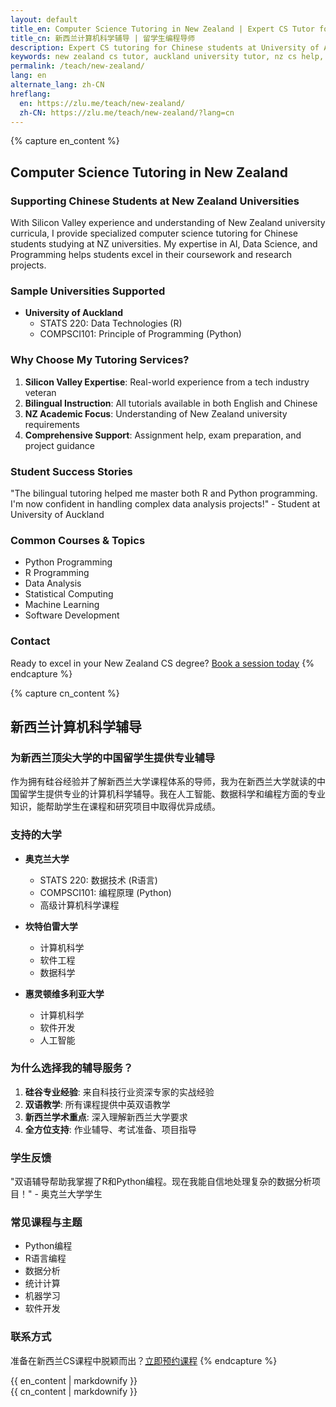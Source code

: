 ```yaml
---
layout: default
title_en: Computer Science Tutoring in New Zealand | Expert CS Tutor for Chinese Students
title_cn: 新西兰计算机科学辅导 | 留学生编程导师
description: Expert CS tutoring for Chinese students at University of Auckland and other NZ universities. Specialized in AI, Data Science & Programming. 新西兰计算机辅导专家，提供一对一编程辅导。
keywords: new zealand cs tutor, auckland university tutor, nz cs help, 新西兰计算机辅导, 新西兰大学编程辅导, 新西兰留学生补习
permalink: /teach/new-zealand/
lang: en
alternate_lang: zh-CN
hreflang:
  en: https://zlu.me/teach/new-zealand/
  zh-CN: https://zlu.me/teach/new-zealand/?lang=cn
---
```


{% capture en_content %}
## Computer Science Tutoring in New Zealand

### Supporting Chinese Students at New Zealand Universities

With Silicon Valley experience and understanding of New Zealand university curricula, I provide specialized computer science tutoring for Chinese students studying at NZ universities. My expertise in AI, Data Science, and Programming helps students excel in their coursework and research projects.

### Sample Universities Supported

- **University of Auckland**
  - STATS 220: Data Technologies (R)
  - COMPSCI101: Principle of Programming (Python)


### Why Choose My Tutoring Services?

1. **Silicon Valley Expertise**: Real-world experience from a tech industry veteran
2. **Bilingual Instruction**: All tutorials available in both English and Chinese
3. **NZ Academic Focus**: Understanding of New Zealand university requirements
4. **Comprehensive Support**: Assignment help, exam preparation, and project guidance

### Student Success Stories

"The bilingual tutoring helped me master both R and Python programming. I'm now confident in handling complex data analysis projects!" - Student at University of Auckland

### Common Courses & Topics

- Python Programming
- R Programming
- Data Analysis
- Statistical Computing
- Machine Learning
- Software Development

### Contact

Ready to excel in your New Zealand CS degree? [Book a session today](mailto:tutoring@zlu.me)
{% endcapture %}

{% capture cn_content %}
## 新西兰计算机科学辅导

### 为新西兰顶尖大学的中国留学生提供专业辅导

作为拥有硅谷经验并了解新西兰大学课程体系的导师，我为在新西兰大学就读的中国留学生提供专业的计算机科学辅导。我在人工智能、数据科学和编程方面的专业知识，能帮助学生在课程和研究项目中取得优异成绩。

### 支持的大学

- **奥克兰大学**
  - STATS 220: 数据技术 (R语言)
  - COMPSCI101: 编程原理 (Python)
  - 高级计算机科学课程

- **坎特伯雷大学**
  - 计算机科学
  - 软件工程
  - 数据科学

- **惠灵顿维多利亚大学**
  - 计算机科学
  - 软件开发
  - 人工智能

### 为什么选择我的辅导服务？

1. **硅谷专业经验**: 来自科技行业资深专家的实战经验
2. **双语教学**: 所有课程提供中英双语教学
3. **新西兰学术重点**: 深入理解新西兰大学要求
4. **全方位支持**: 作业辅导、考试准备、项目指导

### 学生反馈

"双语辅导帮助我掌握了R和Python编程。现在我能自信地处理复杂的数据分析项目！" - 奥克兰大学学生

### 常见课程与主题

- Python编程
- R语言编程
- 数据分析
- 统计计算
- 机器学习
- 软件开发

### 联系方式

准备在新西兰CS课程中脱颖而出？[立即预约课程](mailto:tutoring@zlu.me)
{% endcapture %}

<div class="lang-en" id="en-content">{{ en_content | markdownify }}</div>
<div class="lang-cn" id="cn-content">{{ cn_content | markdownify }}</div>
